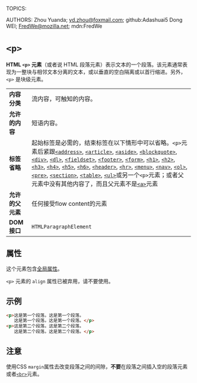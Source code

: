 TOPICS: <p>
AUTHORS: Zhou Yuanda; yd.zhou@foxmail.com; github:Adashuai5
         Dong WEI; FredWe@mozilla.net; mdn:FredWe

# `<p>`

**HTML `<p>` 元素**（或者说 HTML 段落元素）表示文本的一个段落。该元素通常表现为一整块与相邻文本分离的文本，或以垂直的空白隔离或以首行缩进。另外，`<p>` 是块级元素。

|  |  |
| :-- | :-- |
| **内容分类** | 流内容，可触知的内容。 |
| **允许的内容** | 短语内容。 |
| **标签省略** | 起始标签是必需的，结束标签在以下情形中可以省略。`<p>`元素后紧跟[`<address>`](/zh-hans/webfrontend/<address>), [`<article>`](/zh-hans/webfrontend/<article>), [`<aside>`](/zh-hans/webfrontend/<aside>), [`<blockquote>`](/zh-hans/webfrontend/<blockquote>), [`<div>`](/zh-hans/webfrontend/<div>), [`<dl>`](/zh-hans/webfrontend/<dl>), [`<fieldset>`](/zh-hans/webfrontend/<fieldset>), [`<footer>`](/zh-hans/webfrontend/<footer>), [`<form>`](/zh-hans/webfrontend/<form>), [`<h1>`](/zh-hans/webfrontend/<h1>), [`<h2>`](/zh-hans/webfrontend/<h2>), [`<h3>`](/zh-hans/webfrontend/<h3>), [`<h4>`](/zh-hans/webfrontend/<h4>), [`<h5>`](/zh-hans/webfrontend/<h5>), [`<h6>`](/zh-hans/webfrontend/<h6>), [`<header>`](/zh-hans/webfrontend/<header>), [`<hr>`](/zh-hans/webfrontend/<hr>), [`<menu>`](/zh-hans/webfrontend/<menu>), [`<nav>`](/zh-hans/webfrontend/<nav>), [`<ol>`](/zh-hans/webfrontend/<ol>), [`<pre>`](/zh-hans/webfrontend/<pre>), [`<section>`](/zh-hans/webfrontend/<section>), [`<table>`](/zh-hans/webfrontend/<table>), [`<ul>`](/zh-hans/webfrontend/<ul>)或另一个`<p>`元素；或者父元素中没有其他内容了，而且父元素不是[`<a>`](/zh-hans/webfrontend/<a>)元素 |
| **允许的父元素** | 任何接受flow content的元素 |
| **DOM接口** | `HTMLParagraphElement` |

## 属性

这个元素包含[全局属性](/zh-hans/webfrontend/HTML_Global_Attributes)。

`<p>` 元素的 `align` 属性已被弃用，请不要使用。

## 示例

```html
<p>这是第一个段落。这是第一个段落。
   这是第一个段落。这是第一个段落。</p>
<p>这是第二个段落。这是第二个段落。
   这是第二个段落。这是第二个段落。</p>
```

## 注意

使用CSS `margin`属性去改变段落之间的间隙，**不要**在段落之间插入空的段落元素或者[`<br>`](/zh-hans/webfrontend/<br>)元素。
